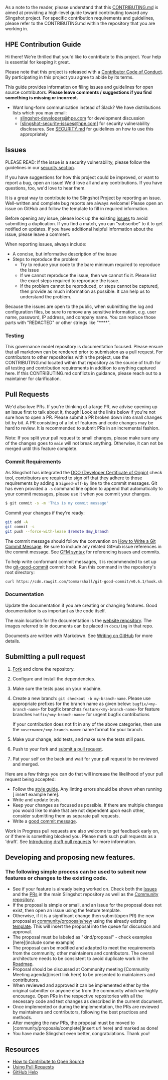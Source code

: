 As a note to the reader, please understand that this [CONTRIBUTING.md](CONTRIBUTING.md) is aimed at providing a high-level guide toward contributing toward any Slingshot project. For specific contribution requirements and guidelines, please refer to the CONTRIBUTING.md within the repository that you are working in. 

## HPE Contribution Guide

Hi there! We're thrilled that you'd like to contribute to this project. Your help is essential for keeping it great.

Please note that this project is released with a [Contributor Code of Conduct][code-of-conduct]. By participating in this project you agree to abide by its terms.

This guide provides information on filing issues and guidelines for open source contributors. **Please leave comments / suggestions if you find something is missing or incorrect.**

<!-- TODO
Contributors are encouraged to collaborate using the following resources in addition to the GitHub [issue tracker](https://github.com/HewlettPackard/<insert repo url here>):
-->

<!-- 
TODO
* [Public community meetings][community-meetings]
-->
* Want long-form communication instead of Slack? We have distributions lists which you may email:
  * [slingshot-developers@hpe.com](mailto:slingshot-developers@hpe.com) for development discussion
  * [slingshot-security-issues@hpe.com] for security vulnerability disclosures. See [SECURITY.md](SECURITY.md) for guidelines on how to use this appropriately

<!-- 
TODO: external Slack access
* Chat with us on the [Insert organization name here] Slack ([get an invitation here](org-slack] ) [external Slack only]
  * [#user-slack-channel][users-slack] for end-user discussions
  * [#dev-slack-channel][dev-slack] for development discussions
-->

<!-- 
TODO: add a user mailing list
[insert-project-name-here-users][users-dl] for end-user discussions
-->

<!-- 
TODO: Add details on how to join the mailing lists
-->

## Issues

PLEASE READ: If the issue is a security vulnerability, please follow the guidelines in our [security section](SECURITY.md).

If you have suggestions for how this project could be improved, or want to report a bug, open an issue! We'd love all and any contributions. If you have questions, too, we'd love to hear them.

It is a great way to contribute to the Slingshot Project by reporting an issue. Well-written and complete bug reports are always welcome! Please open an issue on GitHub and follow the template to fill in required information.

<!-- TODO add url for issues --> 
Before opening any issue, please look up the existing [issues](https://insert/url/here) to avoid submitting a duplication.
If you find a match, you can "subscribe" to it to get notified on updates. If you have additional helpful information about the issue, please leave a comment.

When reporting issues, always include:

* A concise, but informative description of the issue
* Steps to reproduce the problem
  - Try to reduce your code to the bare minimum required to reproduce the issue
  - If we cannot reproduce the issue, then we cannot fix it. Please list the exact steps required to reproduce the issue. 
  - If the problem cannot be reproduced, or steps cannot be captured, then provide as much information as possible. It can help us to understand the problem.
<!-- TODO add additional bullets -->

Because the issues are open to the public, when submitting the log and configuration files, be sure to remove any sensitive information, e.g. user name, password, IP address, and company name. You can
replace those parts with "REDACTED" or other strings like "****".

### Testing
<!-- TODO
Help your contributors help you. 

Outline the necessary tests that need to be passed for any contribution.
Encourage your contributors to also supply any additional tests that they use to test their contributions.
If you need inspiration, there are a number of best practices outlined at https://github.com/topics/testing-practices for a variety of applications, languages, and platforms.
-->
This governance model repository is documentation focused. Please ensure that all markdown can be rendered prior to submission as a pull request. For contributors to other repositories within the project, use the CONTRIBUTING.md located within that repository as the source of truth for all testing and contribution requirements in addition to anything captured here. If this CONTRIBUTING.md conflicts in guidance, please reach out to a maintainer for clarification.

## Pull Requests

We'd also love PRs. If you're thinking of a large PR, we advise opening up an issue first to talk about it, though! Look at the links below if you're not sure how to open a PR. Please submit a PR broken down into small changes bit by bit. A PR consisting of a lot of features and code changes may be hard to review. It is recommended to submit PRs in an incremental fashion.

Note: If you split your pull request to small changes, please make sure any of the changes goes to `main` will not break anything. Otherwise, it can not be merged until this feature complete.

### Commit Requirements

As Slingshot has integrated the [DCO (Developer Certificate of Origin)](https://probot.github.io/apps/dco/) check tool, contributors are required to sign off that they adhere to those requirements by adding a `Signed-off-by` line to the commit messages. Git has even provided a `-s` command line option to append that automatically to your commit messages, please use it when you commit your changes.

```bash
$ git commit -s -m 'This is my commit message'
```

Commit your changes if they're ready:

```bash
git add -A
git commit -s 
git push --force-with-lease $remote $my_branch
```

The commit message should follow the convention on [How to Write a Git Commit Message](http://chris.beams.io/posts/git-commit/). Be sure to include any related GitHub issue references in the commit message. See [GFM syntax](https://guides.github.com/features/mastering-markdown/#GitHub-flavored-markdown) for referencing issues and commits.

To help write conformant commit messages, it is recommended to set up the [git-good-commit](https://github.com/tommarshall/git-good-commit) commit hook. Run this command in the repository's root directory:

```sh
curl https://cdn.rawgit.com/tommarshall/git-good-commit/v0.6.1/hook.sh > .git/hooks/commit-msg && chmod +x .git/hooks/commit-msg
```

### Documentation

Update the documentation if you are creating or changing features. Good documentation is as important as the code itself.

The main location for the documentation is the [website repository](https://github.com/HewlettPackard/doc-repository). The images referred to in documents can be placed in `docs/img` in that repo.

Documents are written with Markdown. See [Writing on GitHub](https://help.github.com/categories/writing-on-github/) for more details.

## Submitting a pull request

1. [Fork][fork] and clone the repository.

2. Configure and install the dependencies. 
<!-- TODO add example -->

3. Make sure the tests pass on your machine. 
<!-- TODO add example 
[ insert example here], note: these tests also apply the linter, so there's no need to lint separately.
-->

4. Create a new branch: `git checkout -b my-branch-name`. Please use appropriate prefixes for the branch name as given below:
   `bugfix/<my-branch-name>` for bugfix branches
   `feature/<my-branch-name>` for feature branches
   `hotfix/<my-branch-name>` for urgent bugfix contributions

   If your contribution does not fit in any of the above categories, then use the `<username>/<my-branch-name>` name format for your branch.

5. Make your change, add tests, and make sure the tests still pass.

6. Push to your fork and [submit a pull request][pr].

7. Pat your self on the back and wait for your pull request to be reviewed and merged.

Here are a few things you can do that will increase the likelihood of your pull request being accepted:

- Follow the [style guide][style]. Any linting errors should be shown when running [ insert example here].
- Write and update tests.
- Keep your changes as focused as possible. If there are multiple changes you would like to make that are not dependent upon each other, consider submitting them as separate pull requests.
- Write a [good commit message](http://tbaggery.com/2008/04/19/a-note-about-git-commit-messages.html).

Work in Progress pull requests are also welcome to get feedback early on, or if there is something blocked you. Please mark such pull requests as a  'draft'. See [Introducing draft pull requests](https://github.blog/2019-02-14-introducing-draft-pull-requests/) for more information. 

## Developing and proposing new features.

### The following simple process can be used to submit new features or changes to the existing code.
<!-- 
TODO add the appropriate examples and URLs
-->
- See if your feature is already being worked on. Check both the [Issues](https://github.com/url/here) and the [PRs](https://github.com/url/here) in the main Slingshot repository as well as the [Community repository](https://github.com/insert/url/here).
- If the proposal is simple or small, and an issue for the proposal does not exist, then open an issue using the feature template.
- Otherwise, if it is a significant change then submit(open PR) the new proposal at [community/proposals/new](https://github.com/insert/url/here) using the already existing [template](PROPOSAL_TEMPLATE.md). This will insert the proposal into the queue for discussion and approval.
- The proposal must be labeled as "kind/proposal" - check examples [here](include some example)
- The proposal can be modified and adapted to meet the requirements from the community, other maintainers and contributors. The overall architecture needs to be consistent to avoid duplicate work in the [Roadmap](https://github.com/project/wiki#roadmap).
- Proposal should be discussed at Community meeting [Community Meeting agenda](insert link here) to be presented to maintainers and contributors.
- When reviewed and approved it can be implemented either by the original submitter or anyone else from the community which we highly encourage. Open PRs in the respective repositories with all the necessary code and test changes as described in the current document.
- Once implemented or during the implementation, the PRs are reviewed by maintainers and contributors, following the best practices and methods.
- After merging the new PRs, the proposal must be moved to [community/proposals/complete](insert url here) and marked as done!
- You have made Slingshot even better, congratulations. Thank you!

## Resources

- [How to Contribute to Open Source](https://opensource.guide/how-to-contribute/)
- [Using Pull Requests](https://help.github.com/articles/about-pull-requests/)
- [GitHub Help](https://help.github.com)

[fork]: /fork
[pr]: /compare
[style]: https://google.github.io/styleguide/shellguide.html
[code-of-conduct]: CODE_OF_CONDUCT.md

[ slack ]: https://hpe.slack.com
[community-meetings]: MEETING_SCHEDULE.md
[users-slack]: https://slack.url/user
[dev-slack]: https://slack.url/dev
[org-slack]: https://slack.url
[users-dl]: user-email@org.com
[dev-dl]: dev-email@org.com

